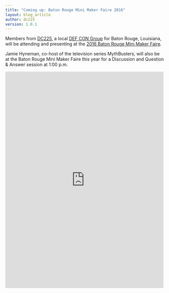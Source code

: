 ```yaml
---
title: "Coming up: Baton Rouge Mini Maker Faire 2016"
layout: blog_article
author: dc225
version: 1.0.1
---
```


Members from [DC225](http://defcon225.org), a local [DEF CON Group](https://defcongroups.org) for Baton Rouge, Louisiana, will be attending and presenting at the [2016 Baton Rouge Mini Maker Faire](http://www.makerfairebatonrouge.com/).

Jamie Hyneman, co-host of the television series MythBusters, will also be at the Baton Rouge Mini Maker Faire this year for a Discussion and Question & Answer session at 1:00 p.m.

<iframe src="https://www.facebook.com/plugins/post.php?href=https%3A%2F%2Fwww.facebook.com%2FBRMakerFaire%2Fposts%2F1761999007382105%3A0&width=500" width="500" height="682" style="border:none;overflow:hidden" scrolling="no" frameborder="0" allowTransparency="true"></iframe>
